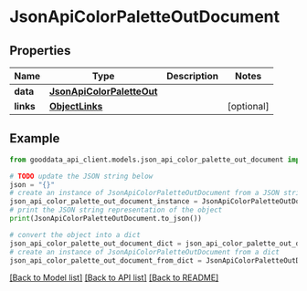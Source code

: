 # JsonApiColorPaletteOutDocument


## Properties

Name | Type | Description | Notes
------------ | ------------- | ------------- | -------------
**data** | [**JsonApiColorPaletteOut**](JsonApiColorPaletteOut.md) |  | 
**links** | [**ObjectLinks**](ObjectLinks.md) |  | [optional] 

## Example

```python
from gooddata_api_client.models.json_api_color_palette_out_document import JsonApiColorPaletteOutDocument

# TODO update the JSON string below
json = "{}"
# create an instance of JsonApiColorPaletteOutDocument from a JSON string
json_api_color_palette_out_document_instance = JsonApiColorPaletteOutDocument.from_json(json)
# print the JSON string representation of the object
print(JsonApiColorPaletteOutDocument.to_json())

# convert the object into a dict
json_api_color_palette_out_document_dict = json_api_color_palette_out_document_instance.to_dict()
# create an instance of JsonApiColorPaletteOutDocument from a dict
json_api_color_palette_out_document_from_dict = JsonApiColorPaletteOutDocument.from_dict(json_api_color_palette_out_document_dict)
```
[[Back to Model list]](../README.md#documentation-for-models) [[Back to API list]](../README.md#documentation-for-api-endpoints) [[Back to README]](../README.md)


